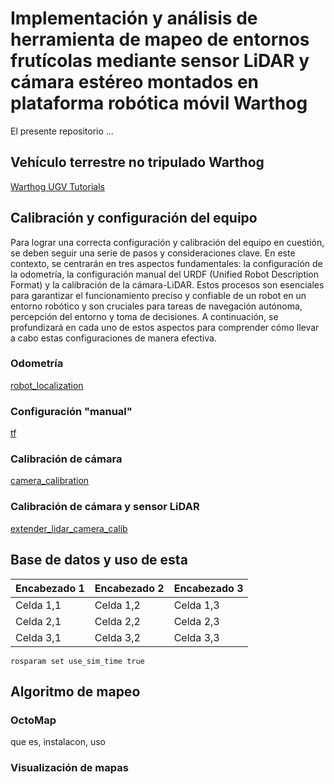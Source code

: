 # Implementación y análisis de herramienta de mapeo de entornos frutícolas mediante sensor LiDAR y cámara estéreo montados en plataforma robótica móvil Warthog
El presente repositorio ...

## Vehículo terrestre no tripulado Warthog

[Warthog UGV Tutorials](https://www.clearpathrobotics.com/assets/guides/kinetic/warthog/index.html)

## Calibración y configuración del equipo
Para lograr una correcta configuración y calibración del equipo en cuestión, se deben seguir una serie de pasos y consideraciones clave. En este contexto, se centrarán en tres aspectos fundamentales: la configuración de la odometría, la configuración manual del URDF (Unified Robot Description Format) y la calibración de la cámara-LiDAR. Estos procesos son esenciales para garantizar el funcionamiento preciso y confiable de un robot en un entorno robótico y son cruciales para tareas de navegación autónoma, percepción del entorno y toma de decisiones. A continuación, se profundizará en cada uno de estos aspectos para comprender cómo llevar a cabo estas configuraciones de manera efectiva.

### Odometría

[robot_localization](https://docs.ros.org/en/melodic/api/robot_localization/html/index.html)

### Configuración "manual"

[tf](http://wiki.ros.org/tf)

### Calibración de cámara

[camera_calibration](http://wiki.ros.org/camera_calibration)

### Calibración de cámara y sensor LiDAR

[extender_lidar_camera_calib](https://github.com/AFEICHINA/extended_lidar_camera_calib)


## Base de datos y uso de esta


| Encabezado 1 | Encabezado 2 | Encabezado 3 |
| ------------ | ------------ | ------------ |
| Celda 1,1    | Celda 1,2    | Celda 1,3    |
| Celda 2,1    | Celda 2,2    | Celda 2,3    |
| Celda 3,1    | Celda 3,2    | Celda 3,3    |

```
rosparam set use_sim_time true
```

## Algoritmo de mapeo

### OctoMap
que es, instalacon, uso

### Visualización de mapas



